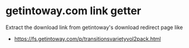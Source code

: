 # getintoway.com link getter

Extract the download link from getintoway's download redirect page like
- https://fs.getintoway.com/p/transitionsvarietyvol2pack.html
